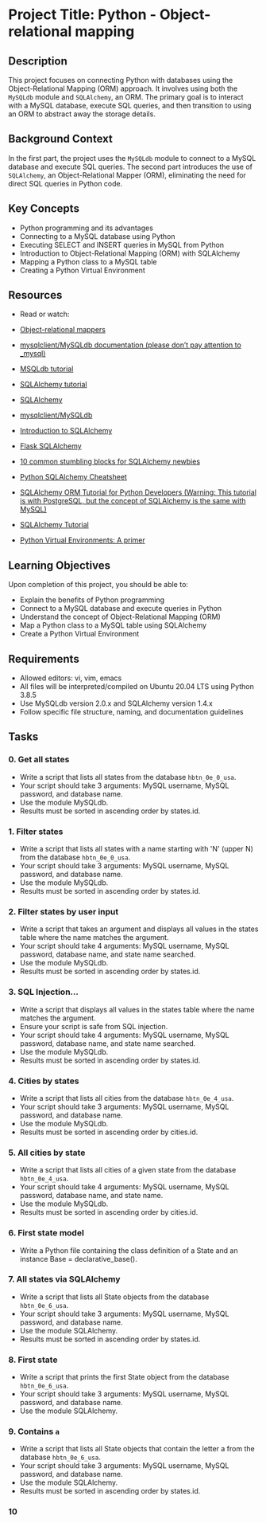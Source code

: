 # Project Title: Python - Object-relational mapping

## Description
This project focuses on connecting Python with databases using the Object-Relational Mapping (ORM) approach. It involves using both the `MySQLdb` module and `SQLAlchemy`, an ORM. The primary goal is to interact with a MySQL database, execute SQL queries, and then transition to using an ORM to abstract away the storage details.

## Background Context
In the first part, the project uses the `MySQLdb` module to connect to a MySQL database and execute SQL queries. The second part introduces the use of `SQLAlchemy`, an Object-Relational Mapper (ORM), eliminating the need for direct SQL queries in Python code.

## Key Concepts
- Python programming and its advantages
- Connecting to a MySQL database using Python
- Executing SELECT and INSERT queries in MySQL from Python
- Introduction to Object-Relational Mapping (ORM) with SQLAlchemy
- Mapping a Python class to a MySQL table
- Creating a Python Virtual Environment

## Resources
- Read or watch:

- [Object-relational mappers](https://www.fullstackpython.com/object-relational-mappers-orms.html)
- [mysqlclient/MySQLdb documentation (please don’t pay attention to \_mysql)](https://mysqlclient.readthedocs.io/)
- [MSQLdb tutorial](https://www.mikusa.com/python-mysql-docs/index.html)
- [SQLAlchemy tutorial](https://docs.sqlalchemy.org/en/13/orm/tutorial.html)
- [SQLAlchemy](https://docs.sqlalchemy.org/en/13/)
- [mysqlclient/MySQLdb](https://www.youtube.com/watch?v=woKYyhLCcnU)
- [Introduction to SQLAlchemy](https://www.youtube.com/playlist?list=PLXmMXHVSvS-BlLA5beNJojJLlpE0PJgCW)
- [Flask SQLAlchemy](https://alextechrants.blogspot.com/2013/11/10-common-stumbling-blocks-for.html)
- [10 common stumbling blocks for SQLAlchemy newbies](https://www.pythonsheets.com/notes/python-sqlalchemy.html)
- [Python SQLAlchemy Cheatsheet](https://www.pythonsheets.com/notes/python-sqlalchemy.html)
- [SQLAlchemy ORM Tutorial for Python Developers (Warning: This tutorial is with PostgreSQL, but the concept of SQLAlchemy is the same with MySQL)](https://auth0.com/blog/sqlalchemy-orm-tutorial-for-python-developers/)
- [SQLAlchemy Tutorial](https://overiq.com/sqlalchemy-101/)
- [Python Virtual Environments: A primer](https://realpython.com/python-virtual-environments-a-primer/)

## Learning Objectives
Upon completion of this project, you should be able to:
- Explain the benefits of Python programming
- Connect to a MySQL database and execute queries in Python
- Understand the concept of Object-Relational Mapping (ORM)
- Map a Python class to a MySQL table using SQLAlchemy
- Create a Python Virtual Environment

## Requirements
- Allowed editors: vi, vim, emacs
- All files will be interpreted/compiled on Ubuntu 20.04 LTS using Python 3.8.5
- Use MySQLdb version 2.0.x and SQLAlchemy version 1.4.x
- Follow specific file structure, naming, and documentation guidelines

## Tasks
### 0. Get all states
- Write a script that lists all states from the database `hbtn_0e_0_usa`.
- Your script should take 3 arguments: MySQL username, MySQL password, and database name.
- Use the module MySQLdb.
- Results must be sorted in ascending order by states.id.

### 1. Filter states
- Write a script that lists all states with a name starting with 'N' (upper N) from the database `hbtn_0e_0_usa`.
- Your script should take 3 arguments: MySQL username, MySQL password, and database name.
- Use the module MySQLdb.
- Results must be sorted in ascending order by states.id.

### 2. Filter states by user input
- Write a script that takes an argument and displays all values in the states table where the name matches the argument.
- Your script should take 4 arguments: MySQL username, MySQL password, database name, and state name searched.
- Use the module MySQLdb.
- Results must be sorted in ascending order by states.id.

### 3. SQL Injection...
- Write a script that displays all values in the states table where the name matches the argument.
- Ensure your script is safe from SQL injection.
- Your script should take 4 arguments: MySQL username, MySQL password, database name, and state name searched.
- Use the module MySQLdb.
- Results must be sorted in ascending order by states.id.

### 4. Cities by states
- Write a script that lists all cities from the database `hbtn_0e_4_usa`.
- Your script should take 3 arguments: MySQL username, MySQL password, and database name.
- Use the module MySQLdb.
- Results must be sorted in ascending order by cities.id.

### 5. All cities by state
- Write a script that lists all cities of a given state from the database `hbtn_0e_4_usa`.
- Your script should take 4 arguments: MySQL username, MySQL password, database name, and state name.
- Use the module MySQLdb.
- Results must be sorted in ascending order by cities.id.

### 6. First state model
- Write a Python file containing the class definition of a State and an instance Base = declarative_base().

### 7. All states via SQLAlchemy
- Write a script that lists all State objects from the database `hbtn_0e_6_usa`.
- Your script should take 3 arguments: MySQL username, MySQL password, and database name.
- Use the module SQLAlchemy.
- Results must be sorted in ascending order by states.id.

### 8. First state
- Write a script that prints the first State object from the database `hbtn_0e_6_usa`.
- Your script should take 3 arguments: MySQL username, MySQL password, and database name.
- Use the module SQLAlchemy.

### 9. Contains `a`
- Write a script that lists all State objects that contain the letter a from the database `hbtn_0e_6_usa`.
- Your script should take 3 arguments: MySQL username, MySQL password, and database name.
- Use the module SQLAlchemy.
- Results must be sorted in ascending order by states.id.

### 10

